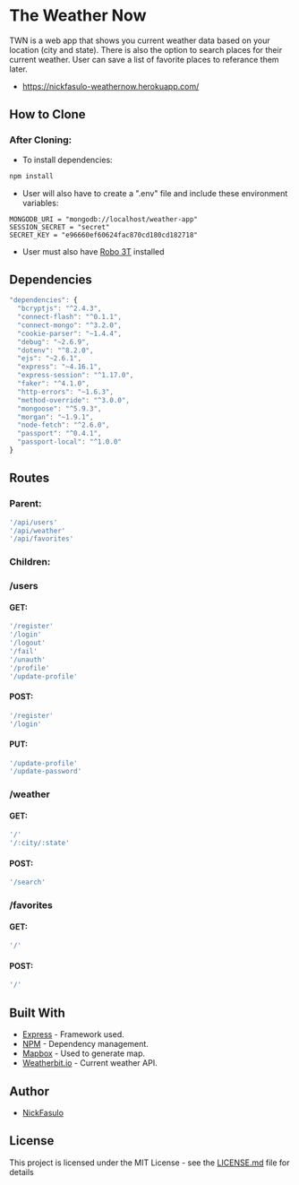 # The Weather Now

TWN is a web app that shows you current weather data based on your location (city and state). There is also the option to search places for their current weather. User can save a list of favorite places to referance them later.
* https://nickfasulo-weathernow.herokuapp.com/

## How to Clone

### After Cloning:

* To install dependencies:
```bash
npm install
```
* User will also have to create a ".env" file and include these environment variables: 
```
MONGODB_URI = "mongodb://localhost/weather-app"
SESSION_SECRET = "secret"
SECRET_KEY = "e96660ef60624fac870cd180cd182718"
```
* User must also have [Robo 3T](https://robomongo.org/) installed

## Dependencies

```javascript
"dependencies": {
  "bcryptjs": "^2.4.3",
  "connect-flash": "^0.1.1",
  "connect-mongo": "^3.2.0",
  "cookie-parser": "~1.4.4",
  "debug": "~2.6.9",
  "dotenv": "^8.2.0",
  "ejs": "~2.6.1",
  "express": "~4.16.1",
  "express-session": "^1.17.0",
  "faker": "^4.1.0",
  "http-errors": "~1.6.3",
  "method-override": "^3.0.0",
  "mongoose": "^5.9.3",
  "morgan": "~1.9.1",
  "node-fetch": "^2.6.0",
  "passport": "^0.4.1",
  "passport-local": "^1.0.0"
}
```

## Routes

### Parent:

```javascript
'/api/users'
'/api/weather'
'/api/favorites'
```

### Children:

### /users

#### GET:

```javascript
'/register'
'/login'
'/logout'
'/fail'
'/unauth'
'/profile'
'/update-profile'
```

#### POST:

```javascript
'/register'
'/login'
```

#### PUT:

```javascript
'/update-profile'
'/update-password'
```

### /weather

#### GET:

```javascript
'/'
'/:city/:state'
```

#### POST:

```javascript
'/search'
```

### /favorites

#### GET:

```javascript
'/'
```

#### POST:

```javascript
'/'
```

## Built With

* [Express](https://expressjs.com/) - Framework used.
* [NPM](https://www.npmjs.com/) - Dependency management.
* [Mapbox](https://docs.mapbox.com/mapbox-gl-js/api/) - Used to generate map.
* [Weatherbit.io](https://www.weatherbit.io/api/weather-current) - Current weather API.

## Author

* [NickFasulo](https://github.com/NickFasulo)

## License

This project is licensed under the MIT License - see the [LICENSE.md](LICENSE.md) file for details
